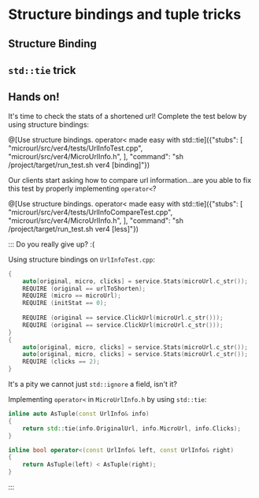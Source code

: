# Structure bindings and tuple tricks

## Structure Binding

## `std::tie` trick

## Hands on!

It's time to check the stats of a shortened url! Complete the test below by using structure bindings:

@[Use structure bindings. operator< made easy with std::tie]({"stubs": [
	 "microurl/src/ver4/tests/UrlInfoTest.cpp",
	 "microurl/src/ver4/MicroUrlInfo.h",
	],
	"command": "sh /project/target/run_test.sh ver4 [binding]"})

Our clients start asking how to compare url information...are you able to fix this test by properly implementing `operator<`?

@[Use structure bindings. operator< made easy with std::tie]({"stubs": [
	"microurl/src/ver4/tests/UrlInfoCompareTest.cpp",
	"microurl/src/ver4/MicroUrlInfo.h",
	],
	"command": "sh /project/target/run_test.sh ver4 [less]"})
	
::: Do you really give up? :(

Using structure bindings on `UrlInfoTest.cpp`:

```cpp
{
	auto[original, micro, clicks] = service.Stats(microUrl.c_str());
	REQUIRE (original == urlToShorten);
	REQUIRE (micro == microUrl);
	REQUIRE (initStat == 0);
		
	REQUIRE (original == service.ClickUrl(microUrl.c_str()));
	REQUIRE (original == service.ClickUrl(microUrl.c_str()));
}
{
	auto[original, micro, clicks] = service.Stats(microUrl.c_str());
	auto[original, micro, clicks] = service.Stats(microUrl.c_str());
	REQUIRE (clicks == 2);
}
```

It's a pity we cannot just `std::ignore` a field, isn't it?

Implementing `operator<` in `MicroUrlInfo.h` by using `std::tie`:

```cpp
inline auto AsTuple(const UrlInfo& info)
{
	return std::tie(info.OriginalUrl, info.MicroUrl, info.Clicks);
}

inline bool operator<(const UrlInfo& left, const UrlInfo& right)
{
	return AsTuple(left) < AsTuple(right);
}
```
:::